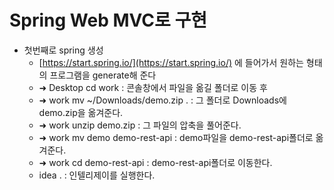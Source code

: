 # Spring Web MVC로 구현

* 첫번째로 spring 생성
  * [https://start.spring.io/](https://start.spring.io/) 에 들어가서 원하는 형태의 프로그램을 generate해 준다
  * ➜ Desktop cd work : 콘솔창에서 파일을 옮길 폴더로 이동 후&#x20;
  * ➜ work mv \~/Downloads/demo.zip . : 그 폴더로 Downloads에 demo.zip을 옮겨준다.
  * ➜ work unzip demo.zip : 그 파일의 압축을 풀어준다.
  * ➜ work mv demo demo-rest-api : demo파일을 demo-rest-api폴더로 옮겨준다.
  * ➜ work cd demo-rest-api : demo-rest-api폴더로 이동한다.
  * idea  . : 인텔리제이를 실행한다.



